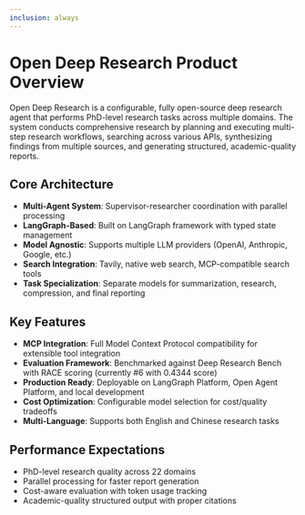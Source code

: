 ```yaml
---
inclusion: always
---
```


# Open Deep Research Product Overview

Open Deep Research is a configurable, fully open-source deep research agent that performs PhD-level research tasks across multiple domains. The system conducts comprehensive research by planning and executing multi-step research workflows, searching across various APIs, synthesizing findings from multiple sources, and generating structured, academic-quality reports.

## Core Architecture

- **Multi-Agent System**: Supervisor-researcher coordination with parallel processing
- **LangGraph-Based**: Built on LangGraph framework with typed state management
- **Model Agnostic**: Supports multiple LLM providers (OpenAI, Anthropic, Google, etc.)
- **Search Integration**: Tavily, native web search, MCP-compatible search tools
- **Task Specialization**: Separate models for summarization, research, compression, and final reporting

## Key Features

- **MCP Integration**: Full Model Context Protocol compatibility for extensible tool integration
- **Evaluation Framework**: Benchmarked against Deep Research Bench with RACE scoring (currently #6 with 0.4344 score)
- **Production Ready**: Deployable on LangGraph Platform, Open Agent Platform, and local development
- **Cost Optimization**: Configurable model selection for cost/quality tradeoffs
- **Multi-Language**: Supports both English and Chinese research tasks

## Performance Expectations

- PhD-level research quality across 22 domains
- Parallel processing for faster report generation
- Cost-aware evaluation with token usage tracking
- Academic-quality structured output with proper citations